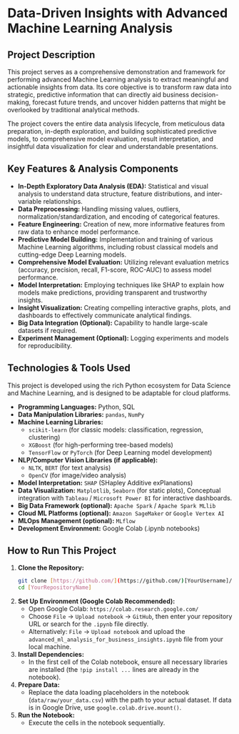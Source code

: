 # Data-Driven Insights with Advanced Machine Learning Analysis

## Project Description

This project serves as a comprehensive demonstration and framework for performing advanced Machine Learning analysis to extract meaningful and actionable insights from data. Its core objective is to transform raw data into strategic, predictive information that can directly aid business decision-making, forecast future trends, and uncover hidden patterns that might be overlooked by traditional analytical methods.

The project covers the entire data analysis lifecycle, from meticulous data preparation, in-depth exploration, and building sophisticated predictive models, to comprehensive model evaluation, result interpretation, and insightful data visualization for clear and understandable presentations.

## Key Features & Analysis Components

* **In-Depth Exploratory Data Analysis (EDA):** Statistical and visual analysis to understand data structure, feature distributions, and inter-variable relationships.
* **Data Preprocessing:** Handling missing values, outliers, normalization/standardization, and encoding of categorical features.
* **Feature Engineering:** Creation of new, more informative features from raw data to enhance model performance.
* **Predictive Model Building:** Implementation and training of various Machine Learning algorithms, including robust classical models and cutting-edge Deep Learning models.
* **Comprehensive Model Evaluation:** Utilizing relevant evaluation metrics (accuracy, precision, recall, F1-score, ROC-AUC) to assess model performance.
* **Model Interpretation:** Employing techniques like SHAP to explain how models make predictions, providing transparent and trustworthy insights.
* **Insight Visualization:** Creating compelling interactive graphs, plots, and dashboards to effectively communicate analytical findings.
* **Big Data Integration (Optional):** Capability to handle large-scale datasets if required.
* **Experiment Management (Optional):** Logging experiments and models for reproducibility.

## Technologies & Tools Used

This project is developed using the rich Python ecosystem for Data Science and Machine Learning, and is designed to be adaptable for cloud platforms.

* **Programming Languages:** Python, SQL
* **Data Manipulation Libraries:** `pandas`, `NumPy`
* **Machine Learning Libraries:**
    * `scikit-learn` (for classic models: classification, regression, clustering)
    * `XGBoost` (for high-performing tree-based models)
    * `TensorFlow` or `PyTorch` (for Deep Learning model development)
* **NLP/Computer Vision Libraries (if applicable):**
    * `NLTK`, `BERT` (for text analysis)
    * `OpenCV` (for image/video analysis)
* **Model Interpretation:** `SHAP` (SHapley Additive exPlanations)
* **Data Visualization:** `Matplotlib`, `Seaborn` (for static plots), Conceptual integration with `Tableau` / `Microsoft Power BI` for interactive dashboards.
* **Big Data Framework (optional):** `Apache Spark` / `Apache Spark MLlib`
* **Cloud ML Platforms (optional):** `Amazon SageMaker` or `Google Vertex AI`
* **MLOps Management (optional):** `MLflow`
* **Development Environment:** Google Colab (.ipynb notebooks)

## How to Run This Project

1.  **Clone the Repository:**
    ```bash
    git clone [https://github.com/](https://github.com/)[YourUsername]/[YourRepositoryName].git
    cd [YourRepositoryName]
    ```
2.  **Set Up Environment (Google Colab Recommended):**
    * Open Google Colab: `https://colab.research.google.com/`
    * Choose `File` -> `Upload notebook` -> `GitHub`, then enter your repository URL or search for the `.ipynb` file directly.
    * Alternatively: `File` -> `Upload notebook` and upload the `advanced_ml_analysis_for_business_insights.ipynb` file from your local machine.
3.  **Install Dependencies:**
    * In the first cell of the Colab notebook, ensure all necessary libraries are installed (the `!pip install ...` lines are already in the notebook).
4.  **Prepare Data:**
    * Replace the data loading placeholders in the notebook (`data/raw/your_data.csv`) with the path to your actual dataset. If data is in Google Drive, use `google.colab.drive.mount()`.
5.  **Run the Notebook:**
    * Execute the cells in the notebook sequentially.
